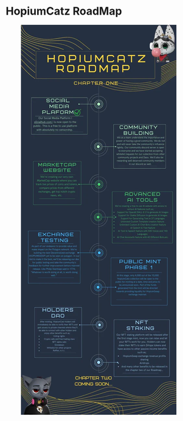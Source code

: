 # HopiumCatz RoadMap

<figure><img src="../.gitbook/assets/F3hh3UWXYAADJ7Y.webp" alt=""><figcaption></figcaption></figure>
